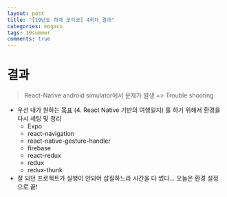 ```yaml
---
layout: post
title: "[19년도 하계 모각코] 4회차_결과"
categories: mogaco
tags: 19summer
comments: true
---
```


# 결과

> React-Native android simulator에서 문제가 발생 => Trouble shooting

- 우선 내가 원하는 [목표](http://d2campusfest.kr/7th/) (4. React Native 기반의 여행일지) 를 하기 위해서 환경을 다시 세팅 및 정리
  - Expo
  - react-navigation
  - react-native-gesture-handler
  - firebase
  - react-redux
  - redux
  - redux-thunk
- 잘 되던 프로젝트가 실행이 안되어 삽질하느라 시간을 다 썼다... 오늘은 환경 설정으로 끝!
